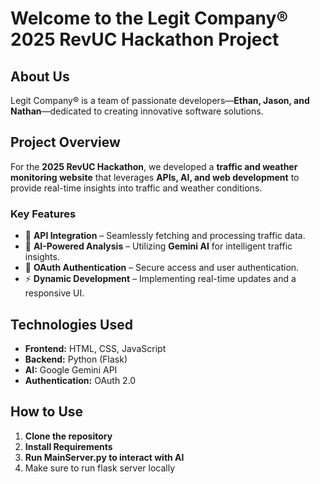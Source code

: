 # **Welcome to the Legit Company® 2025 RevUC Hackathon Project**  

## **About Us**  
Legit Company® is a team of passionate developers—**Ethan, Jason, and Nathan**—dedicated to creating innovative software solutions.  

## **Project Overview**  
For the **2025 RevUC Hackathon**, we developed a **traffic and weather monitoring website** that leverages **APIs, AI, and web development** to provide real-time insights into traffic and weather conditions.  

### **Key Features**  
- 🚀 **API Integration** – Seamlessly fetching and processing traffic data.  
- 🤖 **AI-Powered Analysis** – Utilizing **Gemini AI** for intelligent traffic insights.  
- 🔑 **OAuth Authentication** – Secure access and user authentication.  
- ⚡ **Dynamic Development** – Implementing real-time updates and a responsive UI.  

## **Technologies Used**  
- **Frontend:** HTML, CSS, JavaScript 
- **Backend:** Python (Flask)
- **AI:** Google Gemini API 
- **Authentication:** OAuth 2.0  

## **How to Use**  
1. **Clone the repository**
2. **Install Requirements**
3. **Run MainServer.py to interact with AI**
4. Make sure to run flask server locally

